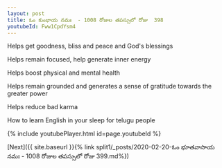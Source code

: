 ```yaml
---
layout: post
title: ఓం కుంభాయ నమః  - 1008 రోజుల తపస్సులో రోజు  398
youtubeId: Fww1CpdYsm4
---
```

 
 
Helps get goodness, bliss and peace and God's blessings
 
Helps remain focused, help generate inner energy 
 
Helps boost physical and mental health 
 
Helps remain grounded and generates a sense of gratitude towards the greater power 
 
Helps reduce bad karma
 
How to learn English in your sleep for telugu people
 
 
 
 


{% include youtubePlayer.html id=page.youtubeId %}
 
[Next]({{ site.baseurl }}{% link split1/_posts/2020-02-20-ఓం భూతవాసాయ నమః  - 1008 రోజుల తపస్సులో రోజు  399.md%})
 

